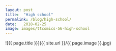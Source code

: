 ```yaml
---
layout: post
title:  "High school"
permalink: /blog/high-school/
date:   2018-02-25
image: images/ttcomics-56-high-school
---
```

![{{ page.title }}]({{ site.url }}/{{ page.image }}.jpg)
